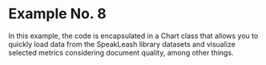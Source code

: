 # Example No. 8

In this example, the code is encapsulated in a Chart class that allows you to quickly load data from the SpeakLeash library datasets and visualize selected metrics considering document quality, among other things.